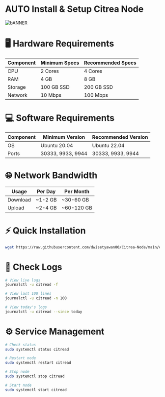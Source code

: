 # AUTO Install & Setup Citrea Node

![bANNER](https://pbs.twimg.com/media/Gaq3EfuasAAFtlG?format=jpg&name=large)

# 🖥️ Hardware Requirements

| Component | Minimum Specs | Recommended Specs |
|-----------|--------------|-------------------|
| CPU | 2 Cores | 4 Cores |
| RAM | 4 GB | 8 GB |
| Storage | 100 GB SSD | 200 GB SSD |
| Network | 10 Mbps | 100 Mbps |

# 💻 Software Requirements

| Component | Minimum Version | Recommended Version |
|-----------|----------------|---------------------|
| OS | Ubuntu 20.04 | Ubuntu 22.04 |
| Ports | 30333, 9933, 9944 | 30333, 9933, 9944 |

# 🌐 Network Bandwidth

| Usage | Per Day | Per Month |
|-------|---------|-----------|
| Download | ~1-2 GB | ~30-60 GB |
| Upload | ~2-4 GB | ~60-120 GB |

# ⚡ Quick Installation
```bash
wget https://raw.githubusercontent.com/dwisetyawan00/Citrea-Node/main/citrea-setup.sh && chmod +x citrea-setup.sh && sudo ./citrea-setup.sh
```

# 📝 Check Logs
```bash
# View live logs
journalctl -u citread -f

# View last 100 lines
journalctl -u citread -n 100

# View today's logs
journalctl -u citread --since today
```

# ⚙️ Service Management
```bash
# Check status
sudo systemctl status citread

# Restart node
sudo systemctl restart citread

# Stop node
sudo systemctl stop citread

# Start node
sudo systemctl start citread
```
